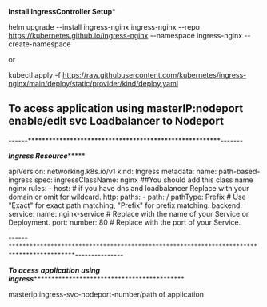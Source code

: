 ************Install IngressController Setup*************

helm upgrade --install ingress-nginx ingress-nginx --repo https://kubernetes.github.io/ingress-nginx --namespace ingress-nginx --create-namespace

or

kubectl apply -f https://raw.githubusercontent.com/kubernetes/ingress-nginx/main/deploy/static/provider/kind/deploy.yaml
## To acess application using masterIP:nodeport enable/edit svc Loadbalancer to Nodeport
------*******************************************************-------


*************Ingress Resource******************

apiVersion: networking.k8s.io/v1
kind: Ingress
metadata:
  name: path-based-ingress
spec:
  ingressClassName: nginx  ##You should add this class name nginx
  rules:
    - host:   # if you have dns and loadbalancer Replace with your domain or omit for wildcard.
      http:
        paths:
          - path: /
            pathType: Prefix  # Use "Exact" for exact path matching, "Prefix" for prefix matching.
            backend:
              service:
                name: nginx-service  # Replace with the name of your Service or Deployment.
                port:
                  number: 80  # Replace with the port of your Service.

------******************************************************************************************---------------

*****************To acess application using ingress************************************************************

masterip:ingress-svc-nodeport-number/path of application
